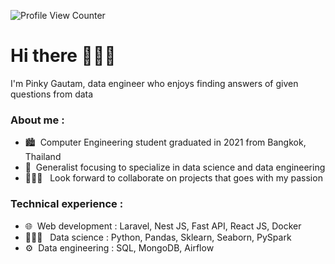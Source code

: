 ![Profile View Counter](https://komarev.com/ghpvc/?username=ppkgtmm&style=flat)

# Hi there 🙋🏻‍♀️
I'm Pinky Gautam, data engineer who enjoys finding answers of given questions from data

### About me :
- 🏙️ &nbsp;Computer Engineering student graduated in 2021 from Bangkok, Thailand
- :seedling:&nbsp; Generalist focusing to specialize in data science and data engineering
- 👩🏻‍💻 &nbsp;&nbsp;Look forward to collaborate on projects that goes with my passion

### Technical experience :
- 🌐 &nbsp;Web development : Laravel, Nest JS, Fast API, React JS, Docker
- 👩🏻‍🔬 &nbsp; Data science : Python, Pandas, Sklearn, Seaborn, PySpark
- ⚙️ &nbsp;Data engineering : SQL, MongoDB, Airflow
